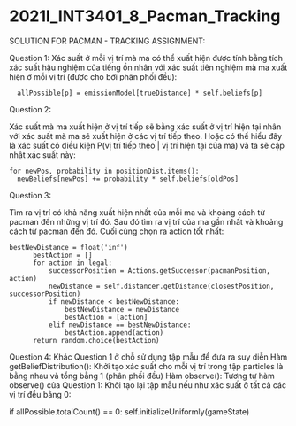 # 2021l_INT3401_8_Pacman_Tracking
SOLUTION FOR PACMAN - TRACKING ASSIGNMENT:

Question 1: 
Xác suất ở mỗi vị trí mà ma có thể xuất hiện được tính bằng tích xác suất hậu nghiệm của tiếng ồn nhân với xác suất tiên nghiệm mà ma xuất hiện ở mỗi vị trí (được cho bởi phân phối đều):

      allPossible[p] = emissionModel[trueDistance] * self.beliefs[p]
                                                  
Question 2: 

Xác suất mà ma xuất hiện ở vị trí tiếp sẽ bằng xác suất ở vị trí hiện tại nhân với xác suất mà ma sẽ xuất hiện ở các vị trí tiếp theo. Hoặc có thể hiểu đây là xác suất có điều kiện P(vị trí tiếp theo | vị trí hiện tại của ma) và ta sẽ cập nhật xác suất này:

    for newPos, probability in positionDist.items():
      newBeliefs[newPos] += probability * self.beliefs[oldPos]
                                                                                                        
Question 3:

Tìm ra vị trí có khả năng xuất hiện nhất của mỗi ma và khoảng cách từ pacman đến những vị trí đó. Sau đó tìm ra vị trí của ma gần nhất và khoảng cách từ pacman đến đó. Cuối cùng chọn ra action tốt nhất:

    bestNewDistance = float('inf')
          bestAction = []
          for action in legal:
              successorPosition = Actions.getSuccessor(pacmanPosition, action)
              newDistance = self.distancer.getDistance(closestPosition, successorPosition)
              if newDistance < bestNewDistance:
                  bestNewDistance = newDistance
                  bestAction = [action]
              elif newDistance == bestNewDistance:
                  bestAction.append(action)
          return random.choice(bestAction)
          
Question 4: 
Khác Question 1 ở chỗ sử dụng tập mẫu để đưa ra suy diễn
Hàm getBeliefDistribution(): Khởi tạo xác suất cho mỗi vị trí trong tập particles là bằng nhau và tổng bằng 1 (phân phối đều)
Hàm observe(): Tương tự hàm observe() của Question 1:
Khởi tạo lại tập mẫu nếu như xác suất ở tất cả các vị trí đều bằng 0:


if allPossible.totalCount() == 0:
     self.initializeUniformly(gameState)
                                                  
